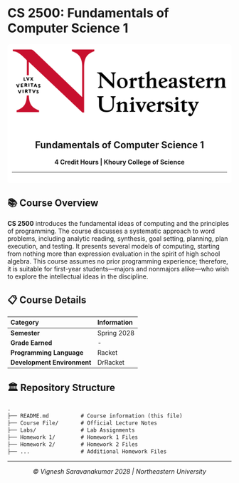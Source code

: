 # CS 2500: Fundamentals of Computer Science 1

<div align="center" style="background-color: white; padding: 10px; border-radius: 5px;">
    <img src="/Northeastern_Wordmark.svg.png" width="500">
    <br><br>
    <h2>Fundamentals of Computer Science 1</h2>
    <p><strong>4 Credit Hours | Khoury College of Science</strong></p>
    <hr>
</div>

## 📚 Course Overview

**CS 2500** introduces the fundamental ideas of computing and the principles of programming. The course discusses a systematic approach to word problems, including analytic reading, synthesis, goal setting, planning, plan execution, and testing. It presents several models of computing, starting from nothing more than expression evaluation in the spirit of high school algebra. This course assumes no prior programming experience; therefore, it is suitable for first-year students—majors and nonmajors alike—who wish to explore the intellectual ideas in the discipline.

## 📋 Course Details

| Category                    | Information |
| :-------------------------- | :---------- |
| **Semester**                | Spring 2028 |
| **Grade Earned**            | -           |
| **Programming Language**    | Racket      |
| **Development Environment** | DrRacket    |

## 🏛️ Repository Structure

```
.
├── README.md          # Course information (this file)
├── Course File/       # Official Lecture Notes
├── Labs/              # Lab Assignments
├── Homework 1/        # Homework 1 Files
├── Homework 2/        # Homework 2 Files
├── ...                # Additional Homework Files
```

---

<div align="center">
  <p><em>© Vignesh Saravanakumar 2028 | Northeastern University</em></p>
</div>
